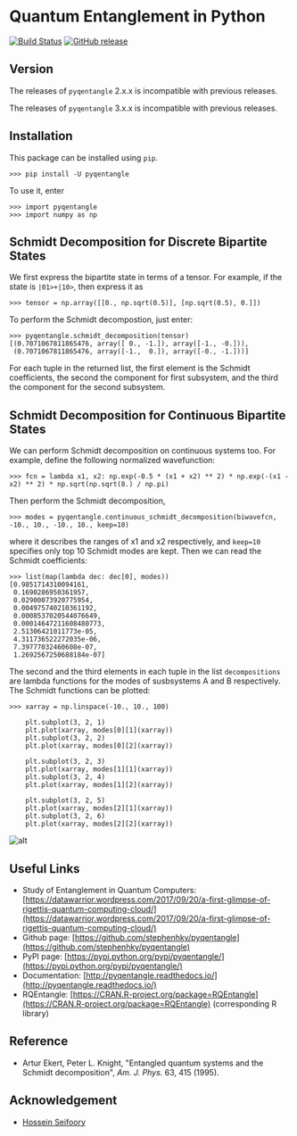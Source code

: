# Quantum Entanglement in Python

[![Build Status](https://travis-ci.org/stephenhky/pyqentangle.svg?branch=master)](https://travis-ci.org/stephenhky/pyqentangle)
[![GitHub release](https://img.shields.io/github/release/stephenhky/pyqentangle.svg?maxAge=3600)](https://github.com/stephenhky/pyqentangle/releases)

## Version

The releases of `pyqentangle` 2.x.x is incompatible with previous releases.

The releases of `pyqentangle` 3.x.x is incompatible with previous releases.

## Installation

This package can be installed using `pip`.

```
>>> pip install -U pyqentangle
```

To use it, enter

```
>>> import pyqentangle
>>> import numpy as np
```

## Schmidt Decomposition for Discrete Bipartite States

We first express the bipartite state in terms of a tensor. For example, if the state is `|01>+|10>`, then express it as

```
>>> tensor = np.array([[0., np.sqrt(0.5)], [np.sqrt(0.5), 0.]])
```

To perform the Schmidt decompostion, just enter:

```
>>> pyqentangle.schmidt_decomposition(tensor)
[(0.7071067811865476, array([ 0., -1.]), array([-1., -0.])),
 (0.7071067811865476, array([-1.,  0.]), array([-0., -1.]))]
 ```

For each tuple in the returned list, the first element is the Schmidt coefficients, the second the component for first subsystem, and the third the component for the second subsystem.

## Schmidt Decomposition for Continuous Bipartite States

We can perform Schmidt decomposition on continuous systems too. For example, define the following normalized wavefunction:

```
>>> fcn = lambda x1, x2: np.exp(-0.5 * (x1 + x2) ** 2) * np.exp(-(x1 - x2) ** 2) * np.sqrt(np.sqrt(8.) / np.pi)
```

Then perform the Schmidt decomposition, 

```
>>> modes = pyqentangle.continuous_schmidt_decomposition(biwavefcn, -10., 10., -10., 10., keep=10)
```

where it describes the ranges of x1 and x2 respectively, and `keep=10` specifies only top 10 Schmidt modes are kept. Then we can read the Schmidt coefficients:

```
>>> list(map(lambda dec: dec[0], modes))
[0.9851714310094161,
 0.1690286950361957,
 0.02900073920775954,
 0.004975740210361192,
 0.0008537020544076649,
 0.00014647211608480773,
 2.51306421011773e-05,
 4.311736522272035e-06,
 7.39777032460608e-07,
 1.2692567250688184e-07]
```

The second and the third elements in each tuple in the list `decompositions` are lambda functions for the modes of susbsystems A and B respectively. The Schmidt functions can be plotted:
```
>>> xarray = np.linspace(-10., 10., 100)

    plt.subplot(3, 2, 1)
    plt.plot(xarray, modes[0][1](xarray))
    plt.subplot(3, 2, 2)
    plt.plot(xarray, modes[0][2](xarray))

    plt.subplot(3, 2, 3)
    plt.plot(xarray, modes[1][1](xarray))
    plt.subplot(3, 2, 4)
    plt.plot(xarray, modes[1][2](xarray))

    plt.subplot(3, 2, 5)
    plt.plot(xarray, modes[2][1](xarray))
    plt.subplot(3, 2, 6)
    plt.plot(xarray, modes[2][2](xarray))
```

![alt](https://github.com/stephenhky/pyqentangle/raw/master/fig/three_harmonic_modes.png)


## Useful Links

* Study of Entanglement in Quantum Computers: [https://datawarrior.wordpress.com/2017/09/20/a-first-glimpse-of-rigettis-quantum-computing-cloud/](https://datawarrior.wordpress.com/2017/09/20/a-first-glimpse-of-rigettis-quantum-computing-cloud/)
* Github page: [https://github.com/stephenhky/pyqentangle](https://github.com/stephenhky/pyqentangle)
* PyPI page: [https://pypi.python.org/pypi/pyqentangle/](https://pypi.python.org/pypi/pyqentangle/)
* Documentation: [http://pyqentangle.readthedocs.io/](http://pyqentangle.readthedocs.io/)
* RQEntangle: [https://CRAN.R-project.org/package=RQEntangle](https://CRAN.R-project.org/package=RQEntangle) (corresponding R library)

## Reference
* Artur Ekert, Peter L. Knight, "Entangled quantum systems and the Schmidt decomposition", *Am. J. Phys.* 63, 415 (1995).

## Acknowledgement
* [Hossein Seifoory](https://ca.linkedin.com/in/hosseinseifoory?trk=public_profile_card_url)